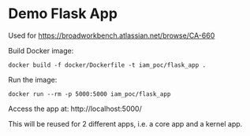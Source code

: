 # Demo Flask App

Used for https://broadworkbench.atlassian.net/browse/CA-660 

Build Docker image:

    docker build -f docker/Dockerfile -t iam_poc/flask_app .

Run the image:

    docker run --rm -p 5000:5000 iam_poc/flask_app

Access the app at: http://localhost:5000/

This will be reused for 2 different apps, i.e. a core app and a kernel app.